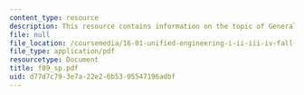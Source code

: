 ```yaml
---
content_type: resource
description: This resource contains information on the topic of General Wings.
file: null
file_location: /coursemedia/16-01-unified-engineering-i-ii-iii-iv-fall-2005-spring-2006/d77d7c793e7a22e20b5305547196adbf_f09_sp.pdf
file_type: application/pdf
resourcetype: Document
title: f09_sp.pdf
uid: d77d7c79-3e7a-22e2-0b53-05547196adbf
---
```

